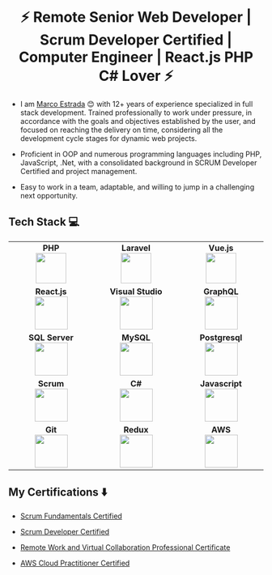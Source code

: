 <h1 align="center"> ⚡ Remote Senior Web Developer | Scrum Developer Certified | Computer Engineer | React.js PHP C# Lover ⚡ </h1>


* I am [Marco Estrada](https://www.linkedin.com/in/marcoestradalopez) :blush: with 12+ years of experience specialized in full stack development. Trained professionally to work under pressure, in accordance with the goals and objectives established by the user, and focused on reaching the delivery on time, considering all the development cycle stages for dynamic web projects.

* Proficient in OOP and numerous programming languages including PHP, JavaScript, .Net, with a consolidated background in SCRUM Developer Certified and project management.

* Easy to work in a team, adaptable, and willing to jump in a challenging next opportunity. 

## Tech Stack :computer:

<table>
<tbody>
 <tr>
<td align="center" width="20%">
<span><b><center>PHP</center></b></span> 
<img height=60px src="https://www.php.net/images/logos/new-php-logo.svg"> 
</td>

<td align="center" width="20%">
<span><b><center>Laravel </center></b></span> 
<img height=60px src="https://laravel.com/img/logomark.min.svg"> 
</td>

<td align="center" width="20%">
<span><b><center>Vue.js</center></b></span> 
<img height=60px src="https://vuejs.org/images/logo.png"> 
</td>
</tr>

<tr>

<td align="center" width="20%">
<span><b><center>React.js</center></b></span> 
<img height=65px src="https://upload.wikimedia.org/wikipedia/commons/thumb/a/a7/React-icon.svg/220px-React-icon.svg.png"> 
</td>

<td align="center" width="20%">
<span><b><center>Visual Studio</center></b></span> 
<img height=65px src="https://visualstudio.microsoft.com/wp-content/uploads/2019/06/BrandVisualStudioWin2019-3.svg"> 
</td>



<td align="center" width="20%">
<span><b><center>GraphQL</center></b></span> 
<img height=65px src="https://graphql.org/img/logo.svg"> 
</td>
</tr>

<tr>
<td align="center" width="20%">
<span><b><center>SQL Server</center></b></span> 
<img height=65px src="https://i0.wp.com/www.complexsql.com/wp-content/uploads/2017/01/sql-logo.jpg?ssl=1"> 
</td>

<td align="center" width="20%">
<span><b><center>MySQL</center></b></span> 
<img height=65px src="https://www.mysql.com/common/logos/logo-mysql-170x115.png"> 
</td>

<td align="center" width="20%">
<span><b><center>Postgresql</center></b></span> 
<img height=65px src="https://www.postgresql.org/media/img/about/press/elephant.png"> 
</td>
</tr>

<tr>
<td align="center" width="20%">
<span><b><center>Scrum</center></b></span> 
<img height=65px src="http://scrumstudy.com/Scrum-Images/logo-64.png"> 
</td>

<td align="center" width="20%">
<span><b><center>C#</center></b></span> 
<img height=65px src="https://upload.wikimedia.org/wikipedia/commons/thumb/0/0d/C_Sharp_wordmark.svg/245px-C_Sharp_wordmark.svg.png"> 
</td>

<td align="center" width="20%">
<span><b><center>Javascript</center></b></span> 
<img height=65px src="https://upload.wikimedia.org/wikipedia/commons/thumb/9/99/Unofficial_JavaScript_logo_2.svg/245px-Unofficial_JavaScript_logo_2.svg.png"> 
</td>
</tr>
<tr>
    <td align="center" width="20%">
        <span><b><center>Git</center></b></span> 
        <img height=65px src="https://git-scm.com/images/logos/downloads/Git-Logo-2Color.png"> 
    </td>
    <td align="center" width="20%">
        <span><b><center>Redux</center></b></span> 
        <img height=65px src="https://react-redux.js.org/img/redux.svg"> 
    </td>
    <td align="center" width="20%">
        <span><b><center>AWS</center></b></span> 
        <img height=65px src="https://a0.awsstatic.com/libra-css/images/logos/aws_smile-header-desktop-en-white_59x35@2x.png"> 
    </td>
</tr>  
</tbody>
</table>


## My Certifications :arrow_down:

- [Scrum Fundamentals Certified](https://c46e136a583f7e334124-ac22991740ab4ff17e21daf2ed577041.ssl.cf1.rackcdn.com/Certificate/ScrumFundamentalsCertified-MarcoEstradaLopez-789011.pdf)

- [Scrum Developer Certified](https://c46e136a583f7e334124-ac22991740ab4ff17e21daf2ed577041.ssl.cf1.rackcdn.com/Certificate/ScrumDeveloperCertified-MarcoEstradaLopez-774321.pdf)
 
 - [Remote Work and Virtual Collaboration  Professional Certificate ](https://certificates.easy-lms.com/exam/session/a5a28ccc-59b2-4e30-afce-218ecf8fffc5)

  - [AWS Cloud Practitioner Certified ](https://www.credly.com/badges/d064be18-3ee1-4156-bd74-350fea3b5a4e)




